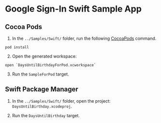 # Google Sign-In Swift Sample App

## Cocoa Pods

1. In the `../Samples/Swift/` folder, run the following 
   [CocoaPods](https://cocoapods.org) command.

```
pod install
```

2. Open the generated workspace:

```
open `DaysUntilBirthdayForPod.xcworkspace`
```

3. Run the `SampleForPod` target.

## Swift Package Manager

1. In the `../Samples/Swift/` folder, open the project:
   `DaysUntilBirthday.xcodeproj`.

2. Run the `DaysUntilBirthday` target.

